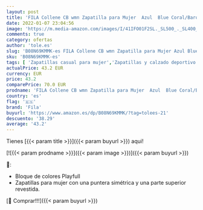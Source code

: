 ```yaml
---
layout: post
title: 'FILA Collene CB wmn Zapatilla para Mujer  Azul  Blue Coral/Baroque Rose   40 EU'
date: 2022-01-07 23:04:56
image: 'https://m.media-amazon.com/images/I/41IFO01F2SL._SL500_._SL400_.jpg'
comments: true
category: ofertas
author: 'tole.es'
slug: 'B08N69KMMK-es FILA Collene CB wmn Zapatilla para Mujer Azul Blue...'
sku: 'B08N69KMMK-es'
tags: [ 'Zapatillas casual para mujer','Zapatillas y calzado deportivo para mujer','Zapatos','Zapatos para mujer','Zapatos y complementos','fila','zapatilla', ]
actualPrice: 43.2 EUR
currency: EUR
price: 43.2
comparePrice: 70.0 EUR
prodname: 'FILA Collene CB wmn Zapatilla para Mujer  Azul  Blue Coral/Baroque Rose   40 EU'
country: 'es'
flag: '🇪🇸'
brand: 'Fila'
buyurl: 'https://www.amazon.es/dp/B08N69KMMK/?tag=tolees-21'
descuento: '38.29'
average: '43.2'
---
```


Tienes [{{< param title >}}]({{< param buyurl >}}) aqui!

[![{{< param prodname >}}]({{< param image >}})]({{< param buyurl >}})

🔎:

- Bloque de colores Playfull
- Zapatillas para mujer con una puntera simétrica y una parte superior revestida.

[🛒 Comprar!!!]({{< param buyurl >}})

